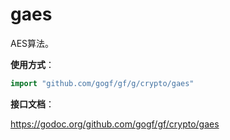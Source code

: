 # gaes
AES算法。

**使用方式**：
```go
import "github.com/gogf/gf/g/crypto/gaes"
```

**接口文档**：

https://godoc.org/github.com/gogf/gf/crypto/gaes
